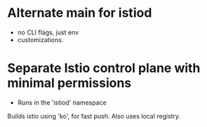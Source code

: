 # Alternate main for istiod

- no CLI flags, just env
- customizations.

# Separate Istio control plane with minimal permissions

- Runs in the 'istiod' namespace

Builds istio using 'ko', for fast push. Also uses local registry.

